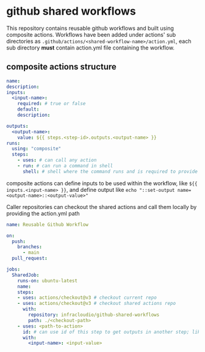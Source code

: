 # github shared workflows

This repository contains reusable github workflows and built using composite actions. Workflows have been added under actions' sub directories as `.github/actions/<shared-workflow-name>/action.yml`, each sub directory <b>must</b> contain action.yml file containing the workflow.

## composite actions structure

```yaml
name:
description:
inputs:
  <input-name>:
    required: # true or false
    default: 
    description: 

outputs:
  <output-name>:
    value: ${{ steps.<step-id>.outputs.<output-name> }}
runs:
  using: "composite"
  steps:
    - uses: # can call any action
    - run: # can run a command in shell
      shell: # shell where the command runs and is required to provide shell with run 
```

composite actions can define inputs to be used within the workflow, like `${{ inputs.<input-name> }}`, and define output like `echo "::set-output name=<output-name>::<output-value>"`

Caller repositories can checkout the shared actions and call them locally by providing the action.yml path

```yaml
name: Reusable Github Workflow

on:
  push:
    branches:
      - main
  pull_request: 

jobs:
  SharedJob:
    runs-on: ubuntu-latest
    name:
    steps:
    - uses: actions/checkout@v3 # checkout current repo
    - uses: actions/checkout@v3 # checkout shared actions repo
      with: 
        repository: infracloudio/github-shared-workflows
        path: ./<checkout-path>
    - uses: <path-to-action>
      id: # can use id of this step to get outputs in another step; like ${{ steps.id.outputs.<output-name> }}
      with:
        <input-name>: <input-value>
    
```

